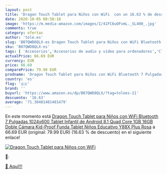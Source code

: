 ```yaml
---
layout: post
title: 'Dragon Touch Tablet para Niños con WiFi  con un 16.63 % de descuento'
date: 2020-10-05 00:58:18
image: 'https://m.media-amazon.com/images/I/41FC6uOFvmL._SL400_.jpg'
comments: true
category: ofertas
author: 'tole.es'
slug: 'B07QWD8QLX-es Dragon Touch Tablet para Niños con WiFi Bluetooth 7...'
sku: 'B07QWD8QLX-es'
tags: [ 'Accesorios','Accesorios de audio y vídeo para ordenadores','Clientes de streaming','Dispositivos para el streaming','Electrónica','Equipos de audio y Hi-Fi','Informática','Smartwatches','Tablets','Tecnología para vestir','Webcams y telefonía VoIP','android', ]
actualPrice: 66.69 EUR
currency: EUR
price: 66.69
comparePrice: 79.99 EUR
prodname: 'Dragon Touch Tablet para Niños con WiFi Bluetooth 7 Pulgadas 1024x600 Tablet Infantil de Android 8.1 Quad Core 1GB 16GB Doble Cámara Kid-Proof Funda Tablet Niños Educativo Y88X Plus Rosa'
country: 'es'
flag: '🇪🇸'
brand: ''
buyurl: 'https://www.amazon.es/dp/B07QWD8QLX/?tag=tolees-21'
descuento: '16.63'
average: '71.30481481481479'
---
```


En este momento está [Dragon Touch Tablet para Niños con WiFi Bluetooth 7 Pulgadas 1024x600 Tablet Infantil de Android 8.1 Quad Core 1GB 16GB Doble Cámara Kid-Proof Funda Tablet Niños Educativo Y88X Plus Rosa](https://www.amazon.es/dp/B07QWD8QLX/?tag=tolees-21) a 66.69 EUR (original: 79.99 EUR) (16.63 %  de descuento) en el siguiente enlace!

[![Dragon Touch Tablet para Niños con WiFi ](https://m.media-amazon.com/images/I/41FC6uOFvmL._SL400_.jpg)](https://www.amazon.es/dp/B07QWD8QLX/?tag=tolees-21)

🔎:


[🛒 Aquí!!!](https://www.amazon.es/dp/B07QWD8QLX/?tag=tolees-21)
